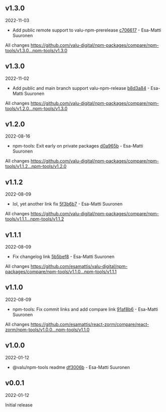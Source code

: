 ## v1.3.0

2022-11-03

-   Add public remote support to valu-npm-prerelease [c706617](https://github.com/valu-digital/npm-packages/commit/c706617) - Esa-Matti Suuronen

All changes https://github.com/valu-digital/npm-packages/compare/npm-tools/v1.3.0...npm-tools/v1.3.0

## v1.3.0

2022-11-02

-   Add public and main branch support valu-npm-release [b8d3a84](https://github.com/valu-digital/npm-packages/commit/b8d3a84) - Esa-Matti Suuronen

All changes https://github.com/valu-digital/npm-packages/compare/npm-tools/v1.2.0...npm-tools/v1.3.0

## v1.2.0

2022-08-16

-   npm-tools: Exit early on private packages [d0a965b](https://github.com/valu-digital/npm-packages/commit/d0a965b) - Esa-Matti Suuronen

All changes https://github.com/valu-digital/npm-packages/compare/npm-tools/v1.1.2...npm-tools/v1.2.0

## v1.1.2

2022-08-09

-   lol, yet another link fix [5f3b6b7](https://github.com/valu-digital/npm-packages/commit/5f3b6b7) - Esa-Matti Suuronen

All changes https://github.com/valu-digital/npm-packages/compare/npm-tools/v1.1.1...npm-tools/v1.1.2

## v1.1.1

2022-08-09

-   Fix changelog link [5b5bef8](https://github.com/valu-digital/npm-packages/commit/5b5bef8) - Esa-Matti Suuronen

All changes https://github.com/esamattis/valu-digital/npm-packages/compare/npm-tools/v1.1.0...npm-tools/v1.1.1

## v1.1.0

2022-08-09

-   npm-tools: Fix commit links and add compare link [91af8b6](https://github.com/${repo}/commit/91af8b6) - Esa-Matti Suuronen

All changes https://github.com/esamattis/react-zorm/compare/react-zorm/npm-tools/v1.0.0...npm-tools/v1.1.0

## v1.0.0

2022-01-12

-   @valu/npm-tools readme [df3006b](https://github.com/valu-digital/npm-packages/commit/df3006b) - Esa-Matti Suuronen

## v0.0.1

2022-01-12

Initial release
